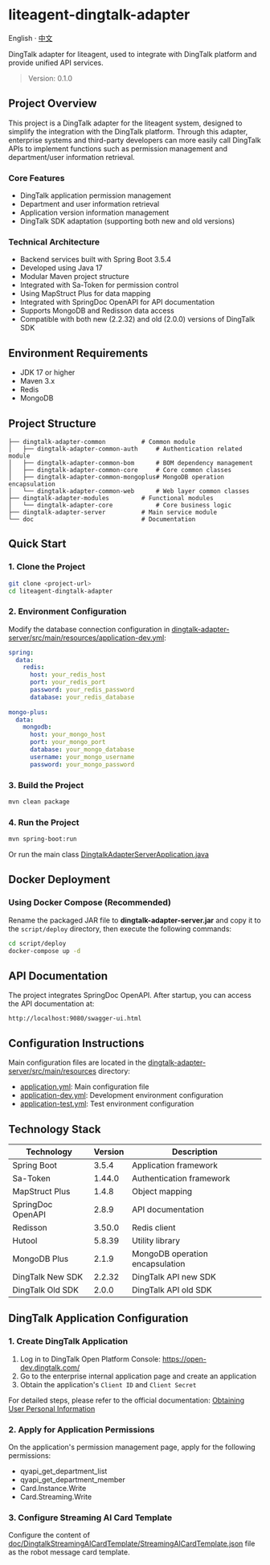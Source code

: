 # liteagent-dingtalk-adapter

English · [中文](README-zh_CN.md)

DingTalk adapter for liteagent, used to integrate with DingTalk platform and provide unified API services.

> Version: 0.1.0

## Project Overview

This project is a DingTalk adapter for the liteagent system, designed to simplify the integration with the DingTalk platform. Through this adapter, enterprise systems and third-party developers can more easily call DingTalk APIs to implement functions such as permission management and department/user information retrieval.

### Core Features

- DingTalk application permission management
- Department and user information retrieval
- Application version information management
- DingTalk SDK adaptation (supporting both new and old versions)

### Technical Architecture

- Backend services built with Spring Boot 3.5.4
- Developed using Java 17
- Modular Maven project structure
- Integrated with Sa-Token for permission control
- Using MapStruct Plus for data mapping
- Integrated with SpringDoc OpenAPI for API documentation
- Supports MongoDB and Redisson data access
- Compatible with both new (2.2.32) and old (2.0.0) versions of DingTalk SDK

## Environment Requirements

- JDK 17 or higher
- Maven 3.x
- Redis
- MongoDB

## Project Structure

```
├── dingtalk-adapter-common          # Common module
│   ├── dingtalk-adapter-common-auth     # Authentication related module
│   ├── dingtalk-adapter-common-bom      # BOM dependency management
│   ├── dingtalk-adapter-common-core     # Core common classes
│   ├── dingtalk-adapter-common-mongoplus# MongoDB operation encapsulation
│   └── dingtalk-adapter-common-web      # Web layer common classes
├── dingtalk-adapter-modules         # Functional modules
│   └── dingtalk-adapter-core            # Core business logic
├── dingtalk-adapter-server          # Main service module
└── doc                              # Documentation
```

## Quick Start

### 1. Clone the Project

```bash
git clone <project-url>
cd liteagent-dingtalk-adapter
```

### 2. Environment Configuration

Modify the database connection configuration in [dingtalk-adapter-server/src/main/resources/application-dev.yml](file:///D:/Users/27707/project/liteagent-dingtalk-adapter/dingtalk-adapter-server/src/main/resources/application-dev.yml):

```yaml
spring:
  data:
    redis:
      host: your_redis_host
      port: your_redis_port
      password: your_redis_password
      database: your_redis_database
      
mongo-plus:
  data:
    mongodb:
      host: your_mongo_host
      port: your_mongo_port
      database: your_mongo_database
      username: your_mongo_username
      password: your_mongo_password
```

### 3. Build the Project

```bash
mvn clean package
```

### 4. Run the Project

```bash
mvn spring-boot:run
```

Or run the main class [DingtalkAdapterServerApplication.java](/dingtalk-adapter-server/src/main/java/com/litevar/dingtalk/adapter/DingtalkAdapterServerApplication.java)

## Docker Deployment

### Using Docker Compose (Recommended)

Rename the packaged JAR file to **dingtalk-adapter-server.jar** and copy it to the `script/deploy` directory, then execute the following commands:

```bash
cd script/deploy
docker-compose up -d
```


## API Documentation

The project integrates SpringDoc OpenAPI. After startup, you can access the API documentation at:

```
http://localhost:9080/swagger-ui.html
```

## Configuration Instructions

Main configuration files are located in the [dingtalk-adapter-server/src/main/resources](/dingtalk-adapter-server/src/main/resources) directory:

- [application.yml](/dingtalk-adapter-server/src/main/resources/application.yml): Main configuration file
- [application-dev.yml](/dingtalk-adapter-server/src/main/resources/application-dev.yml): Development environment configuration
- [application-test.yml](/dingtalk-adapter-server/src/main/resources/application-test.yml): Test environment configuration

## Technology Stack

| Technology | Version | Description |
|------------|---------|-------------|
| Spring Boot | 3.5.4 | Application framework |
| Sa-Token | 1.44.0 | Authentication framework |
| MapStruct Plus | 1.4.8 | Object mapping |
| SpringDoc OpenAPI | 2.8.9 | API documentation |
| Redisson | 3.50.0 | Redis client |
| Hutool | 5.8.39 | Utility library |
| MongoDB Plus | 2.1.9 | MongoDB operation encapsulation |
| DingTalk New SDK | 2.2.32 | DingTalk API new SDK |
| DingTalk Old SDK | 2.0.0 | DingTalk API old SDK |

## DingTalk Application Configuration

### 1. Create DingTalk Application

1. Log in to DingTalk Open Platform Console: https://open-dev.dingtalk.com/
2. Go to the enterprise internal application page and create an application
3. Obtain the application's `Client ID` and `Client Secret`

For detailed steps, please refer to the official documentation: [Obtaining User Personal Information](https://open.dingtalk.com/document/orgapp/tutorial-obtaining-user-personal-information#d891055dc8grp)

### 2. Apply for Application Permissions

On the application's permission management page, apply for the following permissions:

- qyapi_get_department_list
- qyapi_get_department_member
- Card.Instance.Write
- Card.Streaming.Write

### 3. Configure Streaming AI Card Template

Configure the content of [doc/DingtalkStreamingAICardTemplate/StreamingAICardTemplate.json](doc/DingtalkStreamingAICardTemplate/StreamingAICardTemplate.json) file as the robot message card template.